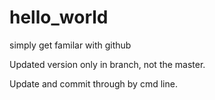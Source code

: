 # hello_world
simply get familar with github

Updated version only in branch, not the master.

Update and commit through by cmd line.